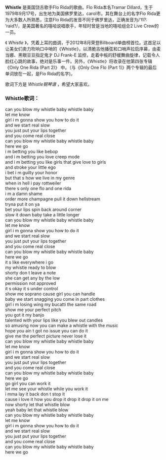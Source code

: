 

**Whistle** 是美国饶舌歌手Flo Rida的歌曲。Flo Rida本名Tramar
Dillard，生于1979年9月17号，出生地为美国佛罗里达，carol市。其在舞台上的名字Flo Rida更为大多数人所熟悉，注意Flo
Rida的发音不同于佛罗里达，正确发音为/'fl?: ‘raid?/，是美国著名的嘻哈说唱歌手，年轻时曾是当地的嘻哈组合2 Live Crew的一员。  
  
《 _Whistle_
》，凭着上耳的曲调，于2012年8月荣登Billboard单曲榜首位。这首足以让美女们卖力吹响口中哨的《Whistle》，以清脆吉他播弦和口哨声拉启序幕，由麦当娜、黑眼豆豆指定鬼才
DJ Frank-E 监控，走着中板的舒缓舞曲旋律，记载令人脸红心跳的故事，绝对是乐事一件。另外，《Whistle》将收录在他第四张专辑《Only One
Rida (Part 2)》 中。（与《Only One Flo (Part 1)》两个专辑的最后单词放在一起，是Flo Rida的名字)。  
  
歌词下方是 _Whistle钢琴谱_ ，希望大家喜欢。

### Whistle歌词：

can you blow my whistle baby whistle baby  
let me know  
girl i m gonna show you how to do it  
and we start real slow  
you just put your lips together  
and you come real close  
can you blow my whistle baby whistle baby  
here we go  
i m betting you like bebop  
and i m betting you love creep mode  
and i m betting you like girls that give love to girls  
and stroke your little ego  
i bet i m guilty your honor  
but that s how we live in my genre  
when in hell i pay rottweiler  
there s only one flo and one rida  
i m a damn shame  
order more champagne pull it down hellstream  
tryna put it on ya  
bet your lips spin back around corner  
slow it down baby take a little longer  
can you blow my whistle baby whistle baby  
let me know  
girl i m gonna show you how to do it  
and we start real slow  
you just put your lips together  
and you come real close  
can you blow my whistle baby whistle baby  
here we go  
it s like everywhere i go  
my whistle ready to blow  
shorty don t leave a note  
she can get any by the low  
permission not approved  
it s okay it s under control  
show me soprano cause girl you can handle  
baby we start snagging you come in part clothes  
girl i m losing wing my bucatti the same road  
show me your perfect pitch  
you got it my banjo  
talented with your lips like you blew out candles  
so amusing now you can make a whistle with the music  
hope you ain t got no issue you can do it  
give me the perfect picture never lose it  
can you blow my whistle baby whistle baby  
let me know  
girl i m gonna show you how to do it  
and we start real slow  
you just put your lips together  
and you come real close  
can you blow my whistle baby whistle baby  
here we go  
go girl you can work it  
let me see your whistle while you work it  
i mma lay it back don t stop it  
cause i love it how you drop it drop it drop it on me  
now shorty let that whistle blow  
yeah baby let that whistle blow  
can you blow my whistle baby whistle baby  
let me know  
girl i m gonna show you how to do it  
and we start real slow  
you just put your lips together  
and you come real close  
can you blow my whistle baby whistle baby  
here we go

